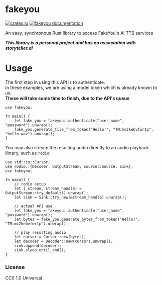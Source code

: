 fakeyou
=======

[![crates.io](https://img.shields.io/crates/v/fakeyou)](https://crates.io/crates/fakeyou)
[![fakeyou documentation](https://docs.rs/fakeyou/badge.svg)](https://docs.rs/fakeyou)

An easy, synchronous Rust library to access FakeYou's AI TTS services<br/>

***This library is a personal project and has no association with storyteller.ai***

# Usage
The first step in using this API is to authenticate. <br/>
In these examples, we are using a model token which is already known to us.<br/>
**These will take some time to finish, due to the API's queue**
```
use fakeyou;

fn main() {
    let fake_you = fakeyou::authenticate("user_name", "password").unwrap();
    fake_you.generate_file_from_token("Hello!", "TM:mc2kebvfwr1p", "hello.wav").unwrap();
}

```

You may also stream the resulting audio directly to an audio playback library, such as `rodio`:
```
use std::io::Cursor;
use rodio::{Decoder, OutputStream, source::Source, Sink};
use fakeyou;

fn main() {
    // rodio setup
    let (_stream, stream_handle) = OutputStream::try_default().unwrap();
    let sink = Sink::try_new(&stream_handle).unwrap();

    // actual API use
    let fake_you = fakeyou::authenticate("user_name", "password").unwrap();
    let bytes = fake_you.generate_bytes_from_token("Hello!", "TM:mc2kebvfwr1p").unwrap();

    // play resulting audio
    let cursor = Cursor::new(bytes);
    let decoder = Decoder::new(cursor).unwrap();
    sink.append(decoder);
    sink.sleep_until_end();
}
```

### License
CC0 1.0 Universal